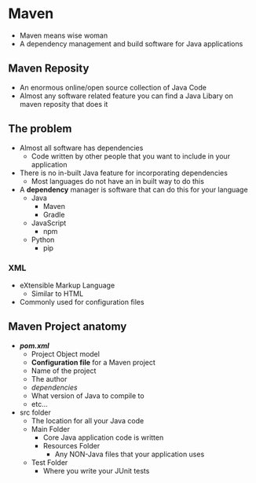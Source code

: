 # Maven
- Maven means wise woman
- A dependency management and build software for Java applications

## Maven Reposity
- An enormous online/open source collection of Java Code
- Almost any software related feature you can find a Java Libary on maven reposity that does it

## The problem
- Almost all software has dependencies
  - Code written by other people that you want to include in your application
- There is no in-built Java feature for incorporating dependencies
  - Most languages do not have an in built way to do this
- A **dependency** manager is software that can do this for your language
  - Java
    - Maven
    - Gradle
  - JavaScript
    - npm
  - Python
    - pip

### XML
- eXtensible Markup Language
  - Similar to HTML
- Commonly used for configuration files

## Maven Project anatomy
- ***pom.xml***
  - Project Object model
  - **Configuration file** for a Maven project
  - Name of the project
  - The author
  - *dependencies*
  - What version of Java to compile to
  - etc...
- src folder
  - The location for all your Java code
  - Main Folder
    - Core Java application code is written
    - Resources Folder
      - Any NON-Java files that your application uses
  - Test Folder
    - Where you write your JUnit tests